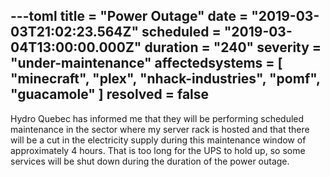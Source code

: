 ---toml
title = "Power Outage"
date = "2019-03-03T21:02:23.564Z"
scheduled = "2019-03-04T13:00:00.000Z"
duration = "240"
severity = "under-maintenance"
affectedsystems = [
    "minecraft",
    "plex",
    "nhack-industries",
    "pomf",
    "guacamole"
]
resolved = false
---
Hydro Quebec has informed me that they will be performing scheduled maintenance in the sector where my server rack is hosted and that there will be a cut in the electricity supply during this maintenance window of approximately 4 hours. That is too long for the UPS to hold up, so some services will be shut down during the duration of the power outage.

<!--- language code: en -->
